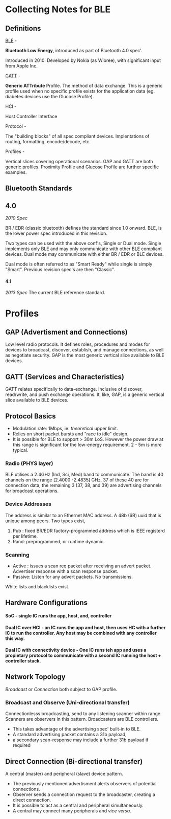 # Collecting Notes for BLE

## Definitions

[BLE](https://learning.oreilly.com/library/view/getting-started-with/9781491900550/pr01.html#_how_to_use_this_book) - 

**Bluetooth Low Energy**, introduced as part of Bluetooth 4.0 spec'. 

Introduced in 2010. Developed by Nokia (as Wibree), with significant input from Apple Inc.

[GATT](https://learn.adafruit.com/introduction-to-bluetooth-low-energy/gatt) - 

**Generic ATTribute** Profile. The method of data exchange. This is a generic profile used when no specific profile exists for the application data (eg. diabetes devices use the Glucose Profile).

HCI - 

Host Controller Interface

Protocol - 

The "building blocks" of all spec compliant devices. Implentations of routing, formatting, encode/decode, etc.

Profiles -

Vertical slices covering operational scenarios. GAP and GATT are both generic profiles. Proximity Profile and Glucose Profile are further specific examples.

## Bluetooth Standards

## 4.0

*2010 Spec*

BR / EDR (classic bluetooth) defines the standard since 1.0 onward.
BLE, is the lower power spec introduced in this revision.

Two types can be used with the above conf's, Single or Dual mode. Single implements only BLE and may only communicate with other BLE compliant devices. Dual mode may communicate with either BR / EDR or BLE devices.

Dual mode is often referred to as "Smart Ready" while single is simply "Smart". Previous revision spec's are then "Classic".

#### 4.1

*2013 Spec* The current BLE reference standard. 

# Profiles

## GAP (Advertisment and Connections)

Low level radio protocols. It defines roles, procedures and modes for devices to broadcast, discover, establish, and manage connections, as well as negotiate security. GAP is the most generic vertical slice available to BLE devices.

## GATT (Services and Characteristics)

GATT relates specifically to data-exchange. Inclusive of discover, read/write, and push exchange operations. It, like, GAP, is a generic vertical slice available to BLE devices.

## Protocol Basics

* Modulation rate: 1Mbps, ie. *theoretical* upper limit.
* Relies on short packet bursts and "race to idle" design.
* It is possible for BLE to support > 30m LoS. However the power draw at this range is significant for the low-energy requirement. 2 - 5m is more typical.

### Radio (PHYS layer)

BLE utilises a 2.4GHz (Ind, Sci, Med) band to communicate. The band is 40 channels on the range [2.4000 -2.4835] GHz. 37 of these 40 are for connection data, the remaining 3 (37, 38, and 39) are advertising channels for broadcast operations.

### Device Addresses

The address is similar to an Ethernet MAC address. A 48b (6B) uuid that is unique among peers. Two types exist,

1. Pub : fixed BR/EDR factory-programmed address which is IEEE registerd per lifetime.
2. Rand: preprogrammed, or runtime dynamic.

### Scanning

* Active : issues a scan req packet after receiving an advert packet. Advertiser response with a scan response packet.
* Passive: Listen for any advert packets. No transmissions.

White lists and blacklists exist.

## Hardware Configurations

#### SoC - single IC runs the app, host, and, controller

#### Dual IC over HCI - an IC runs the app and host, then uses HC with a further IC to run the controller. Any host may be combined with any controller this way.

#### Dual IC with connectivity device - One IC runs teh app and uses a propietary protocol to communicate with a second IC running the host + controller stack.

## Network Topology

*Broadcast* or *Connection* both subject to GAP profile.

### Broadcast and Observe (Uni-directional transfer)

Connectionlesss broadcasting, send to any listening scanner within range. Scanners are observers in this pattern. Broadcasters are BLE controllers. 

* This takes advantage of the advertising spec' built-in to BLE.
* A standard advertising packet contains a 31b payload, 
* a secondary scan-response may include a further 31b payload if required

## Direct Connection (Bi-directional transfer)

A central (master) and peripheral (slave) device pattern.

* The previously mentioned advertisment alerts observers of potential connections.
* Observer sends a connection request to the broadcaster, creating a direct connection.
* It is possible to act as a central and peripheral simultaneously.
* A central may connect many peripherals and *vice versa*.